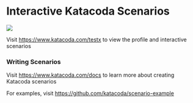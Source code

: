 # Interactive Katacoda Scenarios

[![](http://shields.katacoda.com/katacoda/testx/count.svg)](https://www.katacoda.com/testx "Get your profile on Katacoda.com")

Visit https://www.katacoda.com/testx to view the profile and interactive scenarios

### Writing Scenarios
Visit https://www.katacoda.com/docs to learn more about creating Katacoda scenarios

For examples, visit https://github.com/katacoda/scenario-example
